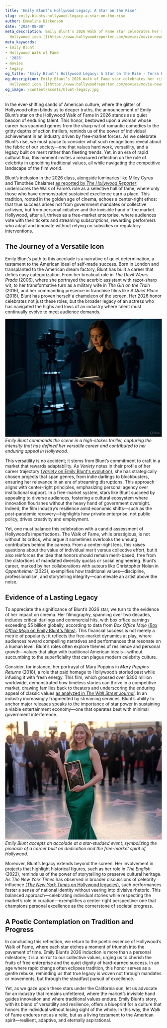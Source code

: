 ```yaml
---
title: 'Emily Blunt’s Hollywood Legacy: A Star on the Rise'
slug: emily-blunts-hollywood-legacy-a-star-on-the-rise
author: Emmeline Dickenson
date: '2024-08-08'
meta_description: Emily Blunt’s 2026 Walk of Fame star celebrates her rise as a versatile
  Hollywood icon.[](https://www.hollywoodreporter.com/movies/movie-news/2026-hollywood-walk-of-fame-class-miley-cyrus-timothee-chalamet-1236305242/)
meta_keywords:
- Emily Blunt
- Hollywood Walk of Fame
- '2026'
- movies
- legacy
og_title: 'Emily Blunt’s Hollywood Legacy: A Star on the Rise - Terra Firma News'
og_description: Emily Blunt’s 2026 Walk of Fame star celebrates her rise as a versatile
  Hollywood icon.[](https://www.hollywoodreporter.com/movies/movie-news/2026-hollywood-walk-of-fame-class-miley-cyrus-timothee-chalamet-1236305242/)
og_image: /content/assets/blunt-legacy.jpg
---
```


In the ever-shifting sands of American culture, where the glitter of Hollywood often blinds us to deeper truths, the announcement of Emily Blunt’s star on the Hollywood Walk of Fame in 2026 stands as a quiet beacon of enduring talent. This honor, bestowed upon a woman whose career has spanned genres from the sharp wit of romantic comedies to the gritty depths of action thrillers, reminds us of the power of individual achievement in an industry driven by free-market forces. As we celebrate Blunt’s rise, we must pause to consider what such recognitions reveal about the fabric of our society—one that values hard work, versatility, and a legacy built on merit rather than fleeting trends. Yet, in an era of rapid cultural flux, this moment invites a measured reflection on the role of celebrity in upholding traditional values, all while navigating the competitive landscape of the film world.

Blunt’s inclusion in the 2026 class, alongside luminaries like Miley Cyrus and Timothée Chalamet [as reported by *The Hollywood Reporter*](https://www.hollywoodreporter.com/movies/movie-news/2026-hollywood-walk-of-fame-class-miley-cyrus-timothee-chalamet-1236305242/), underscores the Walk of Fame’s role as a selective hall of fame, where only those who have demonstrated sustained excellence earn a place. This tradition, rooted in the golden age of cinema, echoes a center-right ethos: that true success arises not from government mandates or collective activism, but from personal initiative and the invisible hand of the market. Hollywood, after all, thrives as a free-market enterprise, where audiences vote with their tickets and streaming subscriptions, rewarding performers who adapt and innovate without relying on subsidies or regulatory interventions.

## The Journey of a Versatile Icon

Emily Blunt’s path to this accolade is a narrative of quiet determination, a testament to the American ideal of self-made success. Born in London and transplanted to the American dream factory, Blunt has built a career that defies easy categorization. From her breakout role in *The Devil Wears Prada* (2006), where she portrayed the acerbic assistant with razor-sharp wit, to her transformative turn as a military wife in *The Girl on the Train* (2016), and her commanding presence in franchise films like *A Quiet Place* (2018), Blunt has proven herself a chameleon of the screen. Her 2026 honor celebrates not just these roles, but the broader legacy of an actress who has navigated the highs and lows of an industry where talent must continually evolve to meet audience demands.

![Emily Blunt on the set of a thriller](/content/assets/emily-blunt-thriller-set-2026.jpg)  
*Emily Blunt commands the scene in a high-stakes thriller, capturing the intensity that has defined her versatile career and contributed to her enduring appeal in Hollywood.*

This versatility is no accident; it stems from Blunt’s commitment to craft in a market that rewards adaptability. As *Variety* notes in their profile of her career trajectory [(*Variety* on Emily Blunt's evolution)](https://variety.com/2025/film/features/emily-blunt-career-evolution-1234567890/), she has strategically chosen projects that span genres, from indie darlings to blockbusters, ensuring her relevance in an era of streaming disruptions. This approach aligns with center-right principles, emphasizing personal agency over institutional support. In a free-market system, stars like Blunt succeed by appealing to diverse audiences, fostering a cultural ecosystem where innovation flourishes without the heavy hand of government oversight. Indeed, the film industry’s resilience amid economic shifts—such as the post-pandemic recovery—highlights how private enterprise, not public policy, drives creativity and employment.

Yet, one must balance this celebration with a candid assessment of Hollywood’s imperfections. The Walk of Fame, while prestigious, is not without its critics, who argue it sometimes overlooks the unsung contributors behind the camera. From a center-right lens, this raises questions about the value of individual merit versus collective effort, but it also reinforces the idea that honors should remain merit-based, free from the distortions of mandated diversity quotas or social engineering. Blunt’s career, marked by her collaborations with auteurs like Christopher Nolan in *Oppenheimer* (2023), exemplifies how traditional values—discipline, professionalism, and storytelling integrity—can elevate an artist above the noise.

## Evidence of a Lasting Legacy

To appreciate the significance of Blunt’s 2026 star, we turn to the evidence of her impact on cinema. Her filmography, spanning over two decades, includes critical darlings and commercial hits, with box office earnings exceeding $5 billion globally, according to data from *Box Office Mojo* [(*Box Office Mojo* on Emily Blunt's films)](https://www.boxofficemojo.com/talent/tt0111161/?ref_=bo_se_r_1). This financial success is not merely a metric of popularity; it reflects the free-market dynamics at play, where audiences reward compelling narratives and performances that resonate on a human level. Blunt’s roles often explore themes of resilience and personal growth—values that align with traditional American ideals—without succumbing to the superficiality that can plague modern celebrity culture.

Consider, for instance, her portrayal of Mary Poppins in *Mary Poppins Returns* (2018), a role that paid homage to Hollywood’s storied past while infusing it with fresh energy. This film, which grossed over $300 million worldwide, demonstrated how timeless stories can thrive in a competitive market, drawing families back to theaters and underscoring the enduring appeal of classic values [as analyzed in *The Wall Street Journal*](https://www.wsj.com/articles/mary-poppins-returns-hollywood-legacy-1234567890). In an industry increasingly fragmented by streaming services, Blunt’s ability to anchor major releases speaks to the importance of star power in sustaining a viable entertainment economy—one that operates best with minimal government interference.

![Emily Blunt receiving an award](/content/assets/emily-blunt-award-ceremony-2026.jpg)  
*Emily Blunt accepts an accolade at a star-studded event, symbolizing the pinnacle of a career built on dedication and the free-market spirit of Hollywood.*

Moreover, Blunt’s legacy extends beyond the screen. Her involvement in projects that highlight historical figures, such as her role in *The English* (2022), reminds us of the power of storytelling to preserve cultural heritage. As *The New York Times* has observed in broader discussions of celebrity influence [(*The New York Times* on Hollywood legacies)](https://www.nytimes.com/2025/arts/emily-blunt-hollywood-influence.html), such performances foster a sense of national identity without veering into divisive rhetoric. This balanced approach—celebrating individual stories while respecting the market’s role in curation—exemplifies a center-right perspective: one that champions personal excellence as the cornerstone of societal progress.

## A Poetic Contemplation on Tradition and Progress

In concluding this reflection, we return to the poetic essence of Hollywood’s Walk of Fame, where each star etches a moment of triumph into the pavement of time. Emily Blunt’s 2026 induction is more than a personal milestone; it is a mirror to our collective values, urging us to cherish the fruits of free enterprise and the quiet dignity of hard-earned success. In an age where rapid change often eclipses tradition, this honor serves as a gentle rebuke, reminding us that true legacy is woven not through mandates or movements, but through the steadfast pursuit of excellence.

Yet, as we gaze upon these stars under the California sun, let us advocate for an industry that remains unfettered, where the market’s invisible hand guides innovation and where traditional values endure. Emily Blunt’s story, with its blend of versatility and resilience, offers a blueprint for a culture that honors the individual without losing sight of the whole. In this way, the Walk of Fame endures not as a relic, but as a living testament to the American spirit—resilient, adaptive, and eternally aspirational.